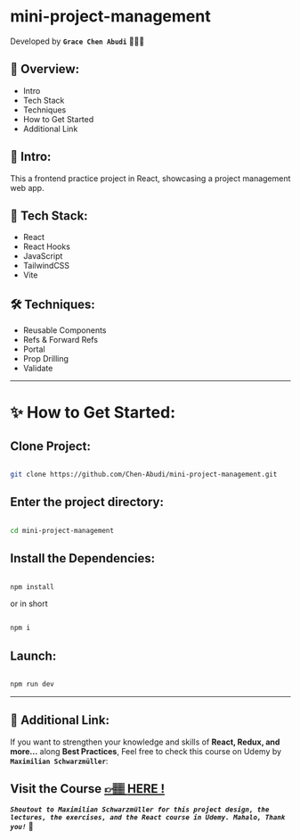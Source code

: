 # mini-project-management

Developed by **`Grace Chen Abudi`** 👩🏽‍💻

## 📣 Overview:

- Intro
- Tech Stack
- Techniques
- How to Get Started
- Additional Link

## 🔎 Intro:

This a frontend practice project in React, showcasing a project management web app.

## 🧰 Tech Stack:

- React
- React Hooks
- JavaScript
- TailwindCSS
- Vite

## 🛠️ Techniques:

- Reusable Components
- Refs & Forward Refs
- Portal
- Prop Drilling
- Validate

---

# ✨ How to Get Started:

## Clone Project:

```bash

git clone https://github.com/Chen-Abudi/mini-project-management.git

```

## Enter the project directory:

```bash

cd mini-project-management

```

## Install the Dependencies:

```bash

npm install

```

or in short

```bash

npm i

```

## Launch:

```bash

npm run dev

```

---

## 🔗 Additional Link:

If you want to strengthen your knowledge and skills of **React, Redux, and more...** along **Best Practices**, Feel free to check this course on Udemy by **`Maximilian Schwarzmüller`**:

## Visit the Course [&#128073;&#127997; **HERE !**](https://www.udemy.com/course/react-the-complete-guide-incl-redux/)

**_`Shoutout to Maximilian Schwarzmüller for this project design, the lectures, the exercises, and the React course in Udemy. Mahalo, Thank you!`_** 🌺
